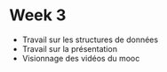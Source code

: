 # Week 3

 - Travail sur les structures de données
 - Travail sur la présentation
 - Visionnage des vidéos du mooc
